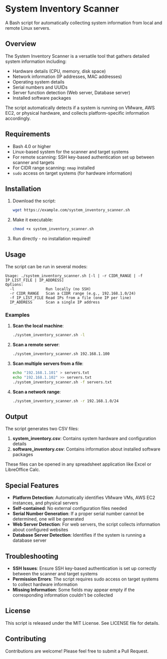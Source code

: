# System Inventory Scanner

A Bash script for automatically collecting system information from local and remote Linux servers.

## Overview

The System Inventory Scanner is a versatile tool that gathers detailed system information including:

- Hardware details (CPU, memory, disk space)
- Network information (IP addresses, MAC addresses)
- Operating system details
- Serial numbers and UUIDs
- Server function detection (Web server, Database server)
- Installed software packages

The script automatically detects if a system is running on VMware, AWS EC2, or physical hardware, and collects platform-specific information accordingly.

## Requirements

- Bash 4.0 or higher
- Linux-based system for the scanner and target systems
- For remote scanning: SSH key-based authentication set up between scanner and targets
- For CIDR range scanning: `nmap` installed
- `sudo` access on target systems (for hardware information)

## Installation

1. Download the script:
   ```bash
   wget https://example.com/system_inventory_scanner.sh
   ```

2. Make it executable:
   ```bash
   chmod +x system_inventory_scanner.sh
   ```

3. Run directly - no installation required!

## Usage

The script can be run in several modes:

```
Usage: ./system_inventory_scanner.sh [-l | -r CIDR_RANGE | -f IP_LIST_FILE | IP_ADDRESS]
Options:
  -l              Run locally (no SSH)
  -r CIDR_RANGE   Scan a CIDR range (e.g., 192.168.1.0/24)
  -f IP_LIST_FILE Read IPs from a file (one IP per line)
  IP_ADDRESS      Scan a single IP address
```

### Examples

1. **Scan the local machine**:
   ```bash
   ./system_inventory_scanner.sh -l
   ```

2. **Scan a remote server**:
   ```bash
   ./system_inventory_scanner.sh 192.168.1.100
   ```

3. **Scan multiple servers from a file**:
   ```bash
   echo "192.168.1.101" > servers.txt
   echo "192.168.1.102" >> servers.txt
   ./system_inventory_scanner.sh -f servers.txt
   ```

4. **Scan a network range**:
   ```bash
   ./system_inventory_scanner.sh -r 192.168.1.0/24
   ```

## Output

The script generates two CSV files:

1. **system_inventory.csv**: Contains system hardware and configuration details
2. **software_inventory.csv**: Contains information about installed software packages

These files can be opened in any spreadsheet application like Excel or LibreOffice Calc.

## Special Features

- **Platform Detection**: Automatically identifies VMware VMs, AWS EC2 instances, and physical servers
- **Self-contained**: No external configuration files needed
- **Serial Number Generation**: If a proper serial number cannot be determined, one will be generated
- **Web Server Detection**: For web servers, the script collects information about configured websites
- **Database Server Detection**: Identifies if the system is running a database server

## Troubleshooting

- **SSH Issues**: Ensure SSH key-based authentication is set up correctly between the scanner and target systems
- **Permission Errors**: The script requires sudo access on target systems to collect hardware information
- **Missing Information**: Some fields may appear empty if the corresponding information couldn't be collected

## License

This script is released under the MIT License. See LICENSE file for details.

## Contributing

Contributions are welcome! Please feel free to submit a Pull Request.
